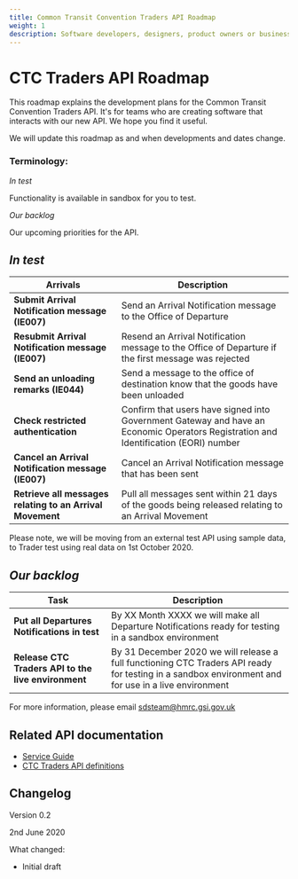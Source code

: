 ```yaml
---
title: Common Transit Convention Traders API Roadmap
weight: 1
description: Software developers, designers, product owners or business analysts - see how you can integrate your software with Common Transit Convention Traders API.
---
```


# CTC Traders API Roadmap

This roadmap explains the development plans for the Common Transit Convention Traders API. It's for teams who are creating software that interacts with our new API. We hope you find it useful. 

We will update this roadmap as and when developments and dates change. 

### Terminology:


_In test_

Functionality is available in sandbox for you to test.


_Our backlog_

Our upcoming priorities for the API.





## _In test_


| **Arrivals** | **Description** |
|------|-------------|
|**Submit Arrival Notification message (IE007)** |Send an Arrival Notification message to the Office of Departure|
|**Resubmit Arrival Notification message (IE007)**|Resend an Arrival Notification message to the Office of Departure if the first message was rejected|
|**Send an unloading remarks (IE044)** |Send a message to the office of destination know that the goods have been unloaded|
|**Check restricted authentication**|Confirm that users have signed into Government Gateway and have an Economic Operators Registration and Identification (EORI) number|
|**Cancel an Arrival Notification message (IE007)**|Cancel an Arrival Notification message that has been sent|
|**Retrieve all messages relating to an Arrival Movement**|Pull all messages sent within 21 days of the goods being released relating to an Arrival Movement|

Please note, we will be moving from an external test API using sample data, to Trader test using real data on 1st October 2020.


## _Our backlog_


|**Task**|**Description**|
|----|-----------|
|**Put all Departures Notifications in test**| By XX Month XXXX we will make all Departure Notifications ready for testing in a sandbox environment|
|**Release CTC Traders API to the live environment**| By 31 December 2020 we will release a full functioning CTC Traders API ready for testing in a sandbox environment and for use in a live environment|


 


For more information, please email ​sdsteam@hmrc.gsi.gov.uk

## Related API documentation
<!--- Section owner: MTD Programme --->

  * [Service Guide](https://developer.tax.service.gov.uk/guides/common-transit-convention-traders-service-guide/)
  * [CTC Traders API definitions](https://developer.service.hmrc.gov.uk/api-documentation/docs/api/service/common-transit-convention-traders/1.0)

## Changelog
<!--- Section owner: MTD Programme --->

Version 0.2

2nd June 2020

What changed:

* Initial draft
